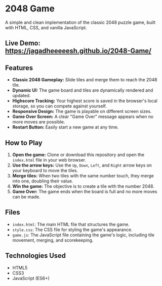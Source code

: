 # 2048 Game

A simple and clean implementation of the classic 2048 puzzle game, built with HTML, CSS, and vanilla JavaScript.

## Live Demo: https://jagadheeeeesh.github.io/2048-Game/
## Features

- **Classic 2048 Gameplay:** Slide tiles and merge them to reach the 2048 tile.
- **Dynamic UI:** The game board and tiles are dynamically rendered and updated.
- **Highscore Tracking:** Your highest score is saved in the browser's local storage, so you can compete against yourself.
- **Responsive Design:** The game is playable on different screen sizes.
- **Game Over Screen:** A clear "Game Over" message appears when no more moves are possible.
- **Restart Button:** Easily start a new game at any time.

## How to Play

1.  **Open the game:** Clone or download this repository and open the `index.html` file in your web browser.
2.  **Use the arrow keys:** Use the `Up`, `Down`, `Left`, and `Right` arrow keys on your keyboard to move the tiles.
3.  **Merge tiles:** When two tiles with the same number touch, they merge into one, doubling their value.
4.  **Win the game:** The objective is to create a tile with the number 2048.
5.  **Game Over:** The game ends when the board is full and no more moves can be made.

## Files

- `index.html`: The main HTML file that structures the game.
- `style.css`: The CSS file for styling the game's appearance.
- `game.js`: The JavaScript file containing the game's logic, including tile movement, merging, and scorekeeping.

## Technologies Used

- HTML5
- CSS3
- JavaScript (ES6+)

